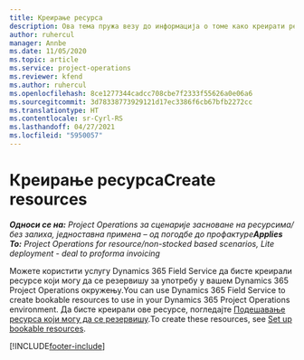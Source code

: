 ```yaml
---
title: Креирање ресурса
description: Ова тема пружа везу до информација о томе како креирати ресурсе који могу да се резервишу.
author: ruhercul
manager: Annbe
ms.date: 11/05/2020
ms.topic: article
ms.service: project-operations
ms.reviewer: kfend
ms.author: ruhercul
ms.openlocfilehash: 8ce1277344cadcc708cbe7f2333f55626a0e06a6
ms.sourcegitcommit: 3d78338773929121d17ec3386f6cb67bfb2272cc
ms.translationtype: HT
ms.contentlocale: sr-Cyrl-RS
ms.lasthandoff: 04/27/2021
ms.locfileid: "5950057"
---
```

# <a name="create-resources"></a><span data-ttu-id="1c898-103">Креирање ресурса</span><span class="sxs-lookup"><span data-stu-id="1c898-103">Create resources</span></span>

<span data-ttu-id="1c898-104">_**Односи се на:** Project Operations за сценарије засноване на ресурсима/без залиха, једноставна примена – од погодбе до профактуре_</span><span class="sxs-lookup"><span data-stu-id="1c898-104">_**Applies To:** Project Operations for resource/non-stocked based scenarios, Lite deployment - deal to proforma invoicing_</span></span>

<span data-ttu-id="1c898-105">Можете користити услугу Dynamics 365 Field Service да бисте креирали ресурсе који могу да се резервишу за употребу у вашем Dynamics 365 Project Operations окружењу.</span><span class="sxs-lookup"><span data-stu-id="1c898-105">You can use Dynamics 365 Field Service to create bookable resources to use in your Dynamics 365 Project Operations environment.</span></span> <span data-ttu-id="1c898-106">Да бисте креирали ове ресурсе, погледајте [Подешавање ресурса који могу да се резервишу](/dynamics365/field-service/set-up-bookable-resources).</span><span class="sxs-lookup"><span data-stu-id="1c898-106">To create these resources, see [Set up bookable resources](/dynamics365/field-service/set-up-bookable-resources).</span></span>


[!INCLUDE[footer-include](../includes/footer-banner.md)]